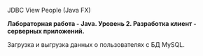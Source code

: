 JDBC View People (Java FX)

**Лабораторная работа - Java. Уровень 2. Разработка клиент - серверных приложений.**

Загрузка и выгрузка данных о пользователях с БД MySQL.
